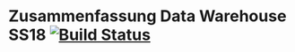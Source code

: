# Zusammenfassung Data Warehouse SS18 [![Build Status](https://travis-ci.com/fh-trier/zdwh_ss18.svg?branch=master)](https://travis-ci.com/fh-trier/zdwh_ss18)

